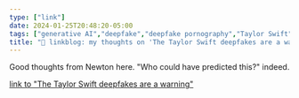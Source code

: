 ```yaml
---
type: ["link"]
date: 2024-01-25T20:48:20-05:00
tags: ["generative AI","deepfake","deepfake pornography","Taylor Swift","Casey Newton"]
title: "🔗 linkblog: my thoughts on 'The Taylor Swift deepfakes are a warning'"
---
```

Good thoughts from Newton here. "Who could have predicted this?" indeed.

[link to "The Taylor Swift deepfakes are a warning"](https://www.platformer.news/taylor-swift-deepfake-nudes-x/)
